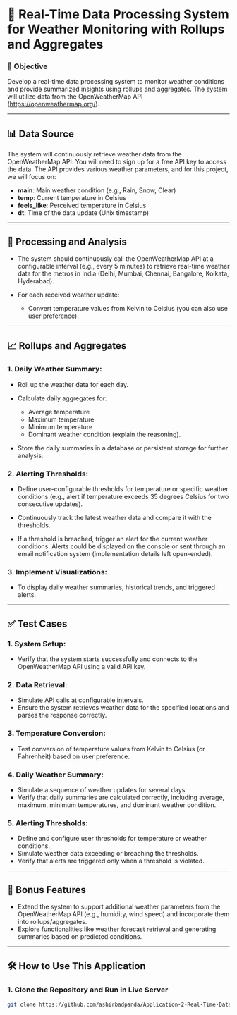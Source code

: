 # 🚀 Real-Time Data Processing System for Weather Monitoring with Rollups and Aggregates

### 📜 Objective
Develop a real-time data processing system to monitor weather conditions and provide summarized insights using rollups and aggregates. The system will utilize data from the OpenWeatherMap API (https://openweathermap.org/).

---

## 📊 Data Source
The system will continuously retrieve weather data from the OpenWeatherMap API. You will need to sign up for a free API key to access the data. The API provides various weather parameters, and for this project, we will focus on:
- **main**: Main weather condition (e.g., Rain, Snow, Clear)
- **temp**: Current temperature in Celsius
- **feels_like**: Perceived temperature in Celsius
- **dt**: Time of the data update (Unix timestamp)

---

## 🔄 Processing and Analysis
- The system should continuously call the OpenWeatherMap API at a configurable interval (e.g., every 5 minutes) to retrieve real-time weather data for the metros in India (Delhi, Mumbai, Chennai, Bangalore, Kolkata, Hyderabad).
  
- For each received weather update:
  - Convert temperature values from Kelvin to Celsius (you can also use user preference).

---

## 📈 Rollups and Aggregates

### 1. Daily Weather Summary:
- Roll up the weather data for each day.
- Calculate daily aggregates for:
  - Average temperature
  - Maximum temperature
  - Minimum temperature
  - Dominant weather condition (explain the reasoning).

- Store the daily summaries in a database or persistent storage for further analysis.

### 2. Alerting Thresholds:
- Define user-configurable thresholds for temperature or specific weather conditions (e.g., alert if temperature exceeds 35 degrees Celsius for two consecutive updates).
  
- Continuously track the latest weather data and compare it with the thresholds.
  
- If a threshold is breached, trigger an alert for the current weather conditions. Alerts could be displayed on the console or sent through an email notification system (implementation details left open-ended).

### 3. Implement Visualizations:
- To display daily weather summaries, historical trends, and triggered alerts.

---

## ✅ Test Cases

### 1. System Setup:
- Verify that the system starts successfully and connects to the OpenWeatherMap API using a valid API key.

### 2. Data Retrieval:
- Simulate API calls at configurable intervals.
- Ensure the system retrieves weather data for the specified locations and parses the response correctly.

### 3. Temperature Conversion:
- Test conversion of temperature values from Kelvin to Celsius (or Fahrenheit) based on user preference.

### 4. Daily Weather Summary:
- Simulate a sequence of weather updates for several days.
- Verify that daily summaries are calculated correctly, including average, maximum, minimum temperatures, and dominant weather condition.

### 5. Alerting Thresholds:
- Define and configure user thresholds for temperature or weather conditions.
- Simulate weather data exceeding or breaching the thresholds.
- Verify that alerts are triggered only when a threshold is violated.

---

## 🎁 Bonus Features
- Extend the system to support additional weather parameters from the OpenWeatherMap API (e.g., humidity, wind speed) and incorporate them into rollups/aggregates.
- Explore functionalities like weather forecast retrieval and generating summaries based on predicted conditions.

---

## 🛠️ How to Use This Application

### 1. **Clone the Repository**  and Run in Live Server 
```bash
git clone https://github.com/ashirbadpanda/Application-2-Real-Time-Data-Processing-System-for-Weather-Monitoring-with-Rollups-and-Aggregates

